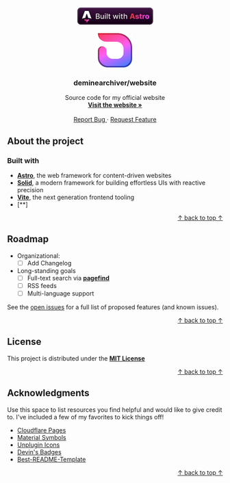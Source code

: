 <a name="readme-top"></a>

<div align="center">
  <img
    src=".github/images/badges/built-with/astro/compact_vector.svg"
    height="40">
</div>

<br />
<div align="center">
  <a href="https://github.com/deminearchiver/website">
    <img src=".github/images/logo.svg" alt="Logo" width="80" height="80">
  </a>
  <h3>deminearchiver/website</h3>
  <p>
    <span>Source code for my official website</span>
    <br />
    <a href="https://deminearchiver.pages.dev">
      <strong>Visit the website »</strong>
    </a>
    <br />
    <br />
    <a href="https://github.com/deminearchiver/website/issues/new">
      Report Bug
    </a>
    ·
    <a href="https://github.com/deminearchiver/website/issues/new">
      Request Feature
    </a>
  </p>
</div>

## About the project

### Built with

- [**Astro**](https://astro.build/), the web framework for content-driven websites
- [**Solid**](https://solidjs.com/), a modern framework for building effortless UIs with reactive precision
- [**Vite**](https://vitejs.dev/), the next generation frontend tooling
- [**]

<p align="right"><a href="#readme-top">↑ back to top ↑</a></p>



## Roadmap
- Organizational:
  - [ ] Add Changelog
- Long-standing goals
  - [ ] Full-text search via [**pagefind**](https://pagefind.app/)
  - [ ] RSS feeds
  - [ ] Multi-language support

See the [open issues](https://github.com/deminearchiver/website/issues) for a full list of proposed features (and known issues).

<p align="right"><a href="#readme-top">↑ back to top ↑</a></p>



## License

This project is distributed under the [**MIT License**](LICENSE)

<p align="right"><a href="#readme-top">↑ back to top ↑</a></p>

## Acknowledgments

Use this space to list resources you find helpful and would like to give credit to. I've included a few of my favorites to kick things off!

* [Cloudflare Pages](https://pages.cloudflare.com/)
* [Material Symbols](https://fonts.google.com/icons/)
* [Unplugin Icons](https://react-icons.github.io/react-icons/search/)
* [Devin's Badges](https://github.com/intergrav/devins-badges/)
* [Best-README-Template](https://github.com/othneildrew/Best-README-Template)

<p align="right"><a href="#readme-top">↑ back to top ↑</a></p>
